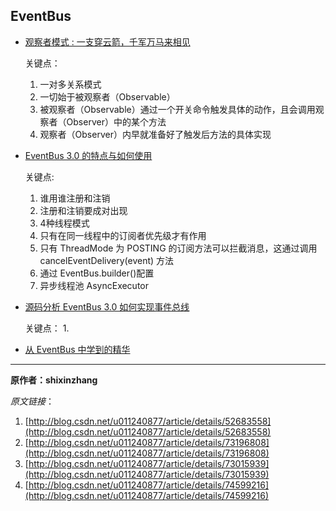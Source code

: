 ## EventBus

- [观察者模式 : 一支穿云箭，千军万马来相见](http://blog.csdn.net/u011240877/article/details/52683558)
 
   关键点：
   1. 一对多关系模式
   2. 一切始于被观察者（Observable）
   3. 被观察者（Observable）通过一个开关命令触发具体的动作，且会调用观察者（Observer）中的某个方法
   4. 观察者（Observer）内早就准备好了触发后方法的具体实现
   

- [EventBus 3.0 的特点与如何使用](http://blog.csdn.net/u011240877/article/details/73015939)
 
   关键点:
   1. 谁用谁注册和注销
   2. 注册和注销要成对出现
   3. 4种线程模式
   4. 只有在同一线程中的订阅者优先级才有作用
   5. 只有 ThreadMode 为 POSTING 的订阅方法可以拦截消息，这通过调用 cancelEventDelivery(event) 方法
   6. 通过 EventBus.builder()配置
   7. 异步线程池 AsyncExecutor


- [源码分析 EventBus 3.0 如何实现事件总线](http://blog.csdn.net/u011240877/article/details/73196808)
 
   关键点：
   1. 
   
   
- [从 EventBus 中学到的精华](http://blog.csdn.net/u011240877/article/details/74599216)
 
 
---
 
 **原作者：shixinzhang**

_原文链接_：

1. [http://blog.csdn.net/u011240877/article/details/52683558](http://blog.csdn.net/u011240877/article/details/52683558)
2. [http://blog.csdn.net/u011240877/article/details/73196808](http://blog.csdn.net/u011240877/article/details/73196808)
3. [http://blog.csdn.net/u011240877/article/details/73015939](http://blog.csdn.net/u011240877/article/details/73015939)
4. [http://blog.csdn.net/u011240877/article/details/74599216](http://blog.csdn.net/u011240877/article/details/74599216)